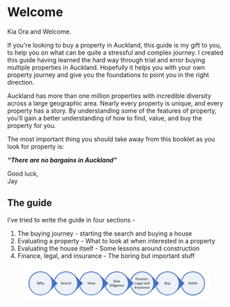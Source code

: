 # Welcome

Kia Ora and Welcome.

If you're looking to buy a property in Auckland, this guide is my gift to you, to help you on what can be quite a stressful and complex journey. I created this guide having learned the hard way through trial and error buying multiple properties in Auckland. Hopefully it helps you with your own property journey and give you the foundations to point you in the right direction.

Auckland has more than one million properties with incredible diversity across a large geographic area. Nearly every property is unique, and every property has a story. By understanding some of the features of property, you’ll gain a better understanding of how to find, value, and buy the property for you.

The most important thing you should take away from this booklet as you look for property is:

_**“There are no bargains in Auckland”**_

Good luck,\
Jay

## The guide

I've tried to write the guide in four sections -&#x20;

1. The buying journey - starting the search and buying a house
2. Evaluating a property - What to look at when interested in a property
3. Evaluating the house itself - Some lessons around construction
4. Finance, legal, and insurance - The boring but important stuff

<figure><img src=".gitbook/assets/image (20).png" alt=""><figcaption></figcaption></figure>
